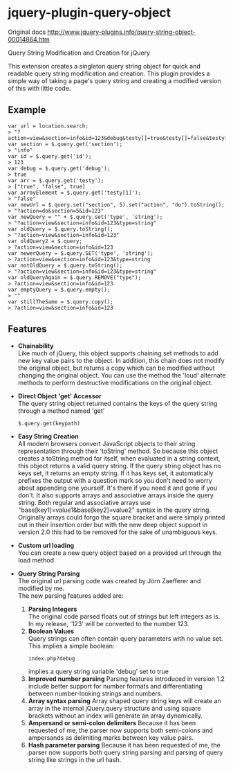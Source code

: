 jquery-plugin-query-object
==========================

Original docs http://www.jquery-plugins.info/query-string-object-00014864.htm

Query String Modification and Creation for jQuery

This extension creates a singleton query string object for quick and readable query 
string modification and creation. This plugin provides a simple way of taking a page's 
query string and creating a modified version of this with little code.

Example
-------------------------

```
var url = location.search;
> "?action=view&section=info&id=123&debug&testy[]=true&testy[]=false&testy[]"
var section = $.query.get('section');
> "info"
var id = $.query.get('id');
> 123
var debug = $.query.get('debug');
> true
var arr = $.query.get('testy');
> ["true", "false", true]
var arrayElement = $.query.get('testy[1]');
> "false"
var newUrl = $.query.set("section", 5).set("action", "do").toString();
> "?action=do&section=5&id=123"
var newQuery = "" + $.query.set('type', 'string');
> "?action=view&section=info&id=123&type=string"
var oldQuery = $.query.toString();
> "?action=view&section=info&id=123"
var oldQuery2 = $.query;
> ?action=view&section=info&id=123
var newerQuery = $.query.SET('type', 'string');
> ?action=view&section=info&id=123&type=string
var notOldQuery = $.query.toString();
> "?action=view&section=info&id=123&type=string"
var oldQueryAgain = $.query.REMOVE("type");
> ?action=view&section=info&id=123
var emptyQuery = $.query.empty();
> ""
var stillTheSame = $.query.copy();
> ?action=view&section=info&id=123
```

Features
-------------------------

 * **Chainability**  
    Like much of jQuery, this object supports chaining set methods to add new key 
    value pairs to the object. In addition, this chain does not modify the original 
    object, but returns a copy which can be modified without changing the original object. 
    You can use the method the 'loud' alternate methods to perform destructive 
    modifications on the original object.

 * **Direct Object 'get' Accessor**  
   The query string object returned contains the keys of the query string through a method named 'get'
   ```
   $.query.get(keypath)
   ```
 * **Easy String Creation**  
   All modern browsers convert JavaScript objects to their string representation through 
   their 'toString' method. So because this object creates a toString method for itself, 
   when evaluated in a string context, this object returns a valid query string. If the 
   query string object has no keys set, it returns an empty string. If it has keys set, 
   it automatically prefixes the output with a question mark so you don't need to worry 
   about appending one yourself. It's there if you need it and gone if you don't. 
   It also supports arrays and associative arrays inside the query string. Both regular 
   and associative arrays use "base[key1]=value1&base[key2]=value2" syntax in the query string.
   Originally arrays could forgo the square bracket and were simply printed out in their insertion 
   order but with the new deep object support in version 2.0 this had to be removed for the sake of 
   unambiguous keys.

 * **Custom url loading**  
   You can create a new query object based on a provided url through the load method

 * **Query String Parsing**  
   The original url parsing code was created by Jörn Zaefferer and modified by me.   
   The new parsing features added are:  
   1. **Parsing Integers**  
      The original code parsed floats out of strings but left integers as is. 
      In my release, '123' will be converted to the number 123.  
   2. **Boolean Values**  
      Query strings can often contain query parameters with no value set. This implies a simple boolean:  
      ```
      index.php?debug
      ```  
      implies a query string variable 'debug' set to true
   3. **Improved number parsing**
      Parsing features introduced in version 1.2 include better support for number formats and differentiating between number-looking strings and numbers.
   4. **Array syntax parsing**
      Array shaped query string keys will create an array in the internal jQuery.query structure and using square brackets without an index will generate an array dynamically.
   5. **Ampersand or semi-colon delimiters**
      Because it has been requested of me, the parser now supports both semi-colons and ampersands as delimiting marks between key value pairs.
   6. **Hash parameter parsing**
      Because it has been requested of me, the parser now supports both query string parsing and parsing of query string like strings in the url hash.

 

